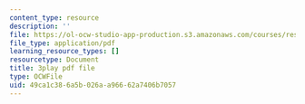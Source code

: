 ```yaml
---
content_type: resource
description: ''
file: https://ol-ocw-studio-app-production.s3.amazonaws.com/courses/res-9-003-brains-minds-and-machines-summer-course-summer-2015/49ca1c386a5b026aa96662a7406b7057_7XvgBI2KV28.pdf
file_type: application/pdf
learning_resource_types: []
resourcetype: Document
title: 3play pdf file
type: OCWFile
uid: 49ca1c38-6a5b-026a-a966-62a7406b7057
---
```

